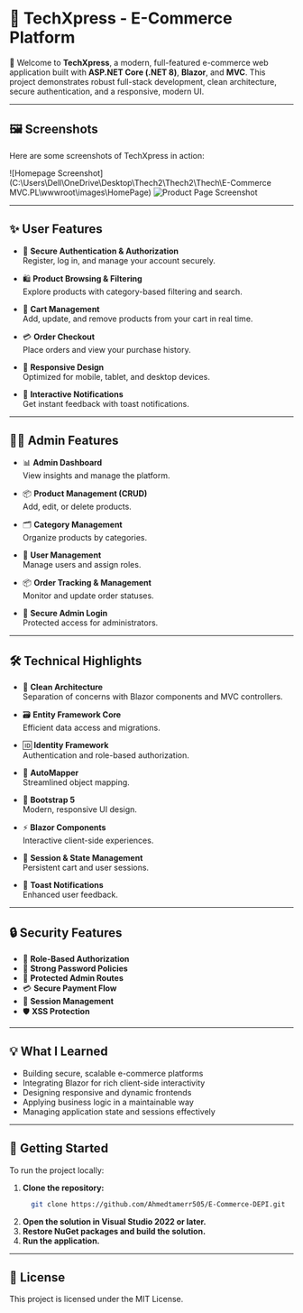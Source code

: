 # 🛒 TechXpress - E-Commerce Platform

🚀 Welcome to **TechXpress**, a modern, full-featured e-commerce web application built with **ASP.NET Core (.NET 8)**, **Blazor**, and **MVC**. This project demonstrates robust full-stack development, clean architecture, secure authentication, and a responsive, modern UI.

---

## 🖼️ Screenshots

Here are some screenshots of TechXpress in action:

![Homepage Screenshot](C:\Users\Dell\OneDrive\Desktop\Thech2\Thech2\Thech\E-Commerce MVC.PL\wwwroot\images\HomePage)
![Product Page Screenshot](path/to/product-page-screenshot.png)

---

## ✨ User Features

- 🔐 **Secure Authentication & Authorization**  
  Register, log in, and manage your account securely.

- 🛍 **Product Browsing & Filtering**  
  Explore products with category-based filtering and search.

- 🛒 **Cart Management**  
  Add, update, and remove products from your cart in real time.

- 💳 **Order Checkout**  
  Place orders and view your purchase history.

- 📱 **Responsive Design**  
  Optimized for mobile, tablet, and desktop devices.

- 🔔 **Interactive Notifications**  
  Get instant feedback with toast notifications.

---

## 👨‍💼 Admin Features

- 📊 **Admin Dashboard**  
  View insights and manage the platform.

- 📦 **Product Management (CRUD)**  
  Add, edit, or delete products.

- 🗂 **Category Management**  
  Organize products by categories.

- 👥 **User Management**  
  Manage users and assign roles.

- 📦 **Order Tracking & Management**  
  Monitor and update order statuses.

- 🔐 **Secure Admin Login**  
  Protected access for administrators.

---

## 🛠 Technical Highlights

- 🧱 **Clean Architecture**  
  Separation of concerns with Blazor components and MVC controllers.

- 🗃️ **Entity Framework Core**  
  Efficient data access and migrations.

- 🆔 **Identity Framework**  
  Authentication and role-based authorization.

- 🔁 **AutoMapper**  
  Streamlined object mapping.

- 🎨 **Bootstrap 5**  
  Modern, responsive UI design.

- ⚡ **Blazor Components**  
  Interactive client-side experiences.

- 💾 **Session & State Management**  
  Persistent cart and user sessions.

- 🔔 **Toast Notifications**  
  Enhanced user feedback.

---

## 🔒 Security Features

- 🔐 **Role-Based Authorization**
- 🔑 **Strong Password Policies**
- 🚫 **Protected Admin Routes**
- 💳 **Secure Payment Flow**
- 🧠 **Session Management**
- 🛡 **XSS Protection**

---

## 💡 What I Learned

- Building secure, scalable e-commerce platforms
- Integrating Blazor for rich client-side interactivity
- Designing responsive and dynamic frontends
- Applying business logic in a maintainable way
- Managing application state and sessions effectively

---

## 🚀 Getting Started

To run the project locally:

1. **Clone the repository:**
   ```sh
     git clone https://github.com/Ahmedtamerr505/E-Commerce-DEPI.git
   ```
2. **Open the solution in Visual Studio 2022 or later.**
3. **Restore NuGet packages and build the solution.**
4. **Run the application.**

---

## 📄 License

This project is licensed under the MIT License.
